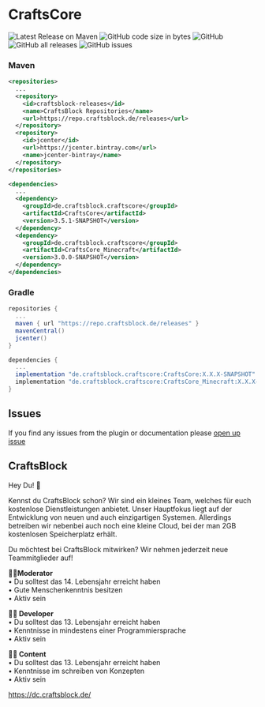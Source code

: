 # CraftsCore
![Latest Release on Maven](https://repo.craftsblock.de/api/badge/latest/releases/de/craftsblock/craftscore/CraftsCore_Minecraft?color=40c14a&name=CraftsCore&prefix=v)
![GitHub code size in bytes](https://img.shields.io/github/languages/code-size/CrAfTsArMy/CraftsCore_Minecraft)
![GitHub](https://img.shields.io/github/license/CrAfTsArMy/CraftsCore_Minecraft)
![GitHub all releases](https://img.shields.io/github/downloads/CrAfTsArMy/CraftsCore_Minecraft/total)
![GitHub issues](https://img.shields.io/github/issues-raw/CrAfTsArMy/CraftsCore_Minecraft)

### Maven
```xml
<repositories>
  ...
  <repository>
    <id>craftsblock-releases</id>
    <name>CraftsBlock Repositories</name>
    <url>https://repo.craftsblock.de/releases</url>
  </repository>
  <repository> 
    <id>jcenter</id>
    <url>https://jcenter.bintray.com</url>
    <name>jcenter-bintray</name>
  </repository>
</repositories>
```
```xml
<dependencies>
  ...
  <dependency>
    <groupId>de.craftsblock.craftscore</groupId>
    <artifactId>CraftsCore</artifactId>
    <version>3.5.1-SNAPSHOT</version>
  </dependency>
  <dependency>
    <groupId>de.craftsblock.craftscore</groupId>
    <artifactId>CraftsCore_Minecraft</artifactId>
    <version>3.0.0-SNAPSHOT</version>
  </dependency>
</dependencies>
```

### Gradle
```gradle
repositories {
  ...
  maven { url "https://repo.craftsblock.de/releases" }
  mavenCentral()
  jcenter()
}
```
```gradle
dependencies {
  ...
  implementation "de.craftsblock.craftscore:CraftsCore:X.X.X-SNAPSHOT"
  implementation "de.craftsblock.craftscore:CraftsCore_Minecraft:X.X.X-SNAPSHOT"
}
```

## Issues
If you find any issues from the plugin or documentation please [open up issue](https://github.com/CrAfTsArMy/CraftsCore_Minecraft/issues)

## CraftsBlock
Hey Du! 👋 

Kennst du CraftsBlock schon? Wir sind ein kleines Team, welches für euch kostenlose Dienstleistungen anbietet. Unser Hauptfokus liegt auf der Entwicklung von neuen und auch einzigartigen Systemen. Allerdings betreiben wir nebenbei auch noch eine kleine Cloud, bei der man 2GB kostenlosen Speicherplatz erhält.

Du möchtest bei CraftsBlock mitwirken? Wir nehmen jederzeit neue Teammitglieder auf!

**👮‍♂️Moderator**<br>
• Du solltest das 14. Lebensjahr erreicht haben<br>
• Gute Menschenkenntnis besitzen<br>
• Aktiv sein

**👨‍💻 Developer**<br>
• Du solltest das 13. Lebensjahr erreicht haben<br>
• Kenntnisse in mindestens einer Programmiersprache<br>
• Aktiv sein

**👷‍♂️ Content**<br>
• Du solltest das 13. Lebensjahr erreicht haben<br>
• Kenntnisse im schreiben von Konzepten<br>
• Aktiv sein

https://dc.craftsblock.de/
